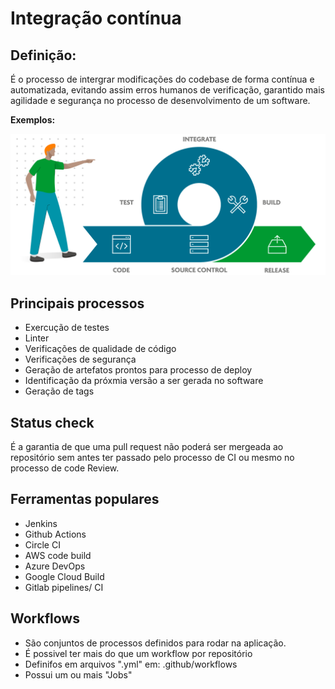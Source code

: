 # Integração contínua

## Definição:

É o processo de intergrar modificações do codebase de forma contínua e automatizada,
evitando assim erros humanos de verificação, garantido mais agilidade e segurança no processo
de desenvolvimento de um software.

**Exemplos:**

![image](./img/continuous-integration/Kapernikov_K004_2000x900_1B.webp)

## Principais processos

- Exercução de testes
- Linter
- Verificações de qualidade de código
- Verificações de segurança
- Geração de artefatos prontos para processo de deploy
- Identificação da próxmia versão a ser gerada no software
- Geração de tags

## Status check

É a garantia de que uma pull request não poderá ser mergeada ao repositório sem antes
ter passado pelo processo de CI ou mesmo no processo de code Review.


## Ferramentas populares

- Jenkins
- Github Actions
- Circle CI
- AWS code build
- Azure DevOps
- Google Cloud Build
- Gitlab pipelines/ CI


## Workflows

- São conjuntos de processos definidos para rodar na aplicação.
- É possivel ter mais do que um workflow por repositório
- Definifos em arquivos ".yml" em: .github/workflows
- Possui um ou mais "Jobs"